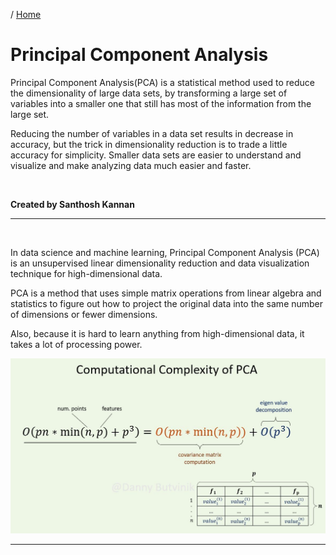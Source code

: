 / [Home](index.md)

# Principal Component Analysis

Principal Component Analysis(PCA) is a statistical method used to reduce the dimensionality of large data sets, by transforming a large set of variables into a smaller one that still has most of the information from the large set.

Reducing the number of variables in a data set results in decrease in accuracy, but the trick in dimensionality reduction is to trade a little accuracy for simplicity. Smaller data sets are easier to understand and visualize and make analyzing data much easier and faster.

<br>

**Created by Santhosh Kannan**

---

<br>

In data science and machine learning, Principal Component Analysis (PCA) is an unsupervised linear dimensionality reduction and data visualization technique for high-dimensional data.

PCA is a method that uses simple matrix operations from linear algebra and statistics to figure out how to project the original data into the same number of dimensions or fewer dimensions.

Also, because it is hard to learn anything from high-dimensional data, it takes a lot of processing power.

![PCA](images/pca-1.jpeg "PCA")

---

<br>